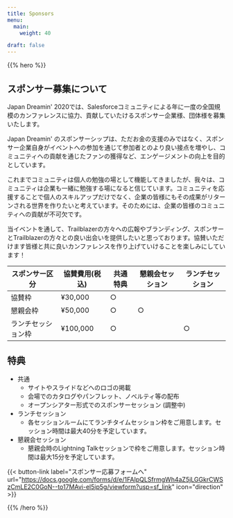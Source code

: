 ```yaml
---
title: Sponsors
menu:
  main:
    weight: 40

draft: false
---
```


{{% hero %}}

## スポンサー募集について
Japan Dreamin' 2020では、Salesforceコミュニティによる年に一度の全国規模のカンファレンスに協力、貢献していたけるスポンサー企業様、団体様を募集いたします。

Japan Dreamin' のスポンサーシップは、ただお金の支援のみではなく、スポンサー企業自身がイベントへの参加を通じて参加者とのより良い接点を増やし、コミュニティへの貢献を通じたファンの獲得など、エンゲージメントの向上を目的としています。

これまでコミュニティは個人の勉強の場として機能してきましたが、我々は、コミュニティは企業も一緒に勉強する場になると信じています。コミュニティを応援することで個人のスキルアップだけでなく、企業の皆様にもその成果がリターンされる世界を作りたいと考えています。そのためには、企業の皆様のコミュニティへの貢献が不可欠です。

当イベントを通して、Trailblazerの方々への広報やブランディング、スポンサーとTrailblazerの方々との良い出会いを提供したいと思っております。協賛いただけます皆様と共に良いカンファレンスを作り上げていけることを楽しみにしています！

<table class="partners">
  <thead>
    <tr>
      <th>スポンサー区分</th>
      <th>協賛費用(税込)</th>
      <th>共通特典</th>
      <th>懇親会セッション</th>
      <th>ランチセッション</th>
    </tr>
  </thead>
  <tbody>
    <tr>
      <td>協賛枠</td>
      <td>¥30,000</td>
      <td>○</td>
      <td></td>
      <td></td>
    </tr>
    <tr>
      <td>懇親会枠</td>
      <td>¥50,000</td>
      <td>○</td>
      <td>○</td>
      <td></td>
    </tr>
    <tr>
      <td>ランチセッション枠</td>
      <td>¥100,000</td>
      <td>○</td>
      <td></td>
      <td>○</td>
    </tr>
  </tbody>
</table>

## 特典
* 共通
  * サイトやスライドなどへのロゴの掲載
  * 会場でのカタログやパンフレット、ノベルティ等の配布
  * オープンシアター形式でのスポンサーセッション (調整中)
* ランチセッション
  * 各セッションルームにてランチタイムセッション枠をご用意します。セッション時間は最大40分を予定しています。
* 懇親会セッション
  * 懇親会時のLightning Talkセッションで枠をご用意します。セッション時間は最大15分を予定しています。

{{< button-link label="スポンサー応募フォームへ"
                url="https://docs.google.com/forms/d/e/1FAIpQLSfrmgWh4aZ5jLGGkrCWSzCmLE2C0GoN--to17MAvi-el5ip5g/viewform?usp=sf_link"
                icon="direction" >}} 

{{% /hero %}}


<!-- Parteners list -->

<section class="content">
<h2><!--Coming Soon--></h2>
</section>

<!--
{{% partners categories="platinium,gold,startup,soutien,communautes" %}}

{{% /partners %}}
-->
